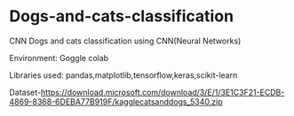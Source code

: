 # Dogs-and-cats-classification
CNN
Dogs and cats classification using CNN(Neural Networks)

Environment: Goggle colab

Libraries used: pandas,matplotlib,tensorflow,keras,scikit-learn

Dataset-https://download.microsoft.com/download/3/E/1/3E1C3F21-ECDB-4869-8368-6DEBA77B919F/kagglecatsanddogs_5340.zip
